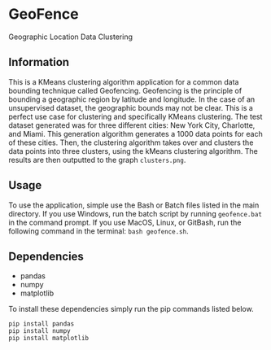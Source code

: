 # GeoFence

Geographic Location Data Clustering

## Information

This is a KMeans clustering algorithm application for a common data bounding technique called Geofencing. Geofencing is the principle of bounding a geographic region by latitude and longitude. In the case of an unsupervised dataset, the geographic bounds may not be clear. This is a perfect use case for clustering and specifically KMeans clustering. The test dataset generated was for three different cities: New York City, Charlotte, and Miami. This generation algorithm generates a 1000 data points for each of these cities. Then, the clustering algorithm takes over and clusters the data points into three clusters, using the kMeans clustering algorithm. The results are then outputted to the graph ```clusters.png```. 

## Usage

To use the application, simple use the Bash or Batch files listed in the main directory. If you use Windows, run the batch script by running ```geofence.bat``` in the command prompt. If you use MacOS, Linux, or GitBash, run the following command in the terminal: ```bash geofence.sh```.

## Dependencies

- pandas
- numpy
- matplotlib

To install these dependencies simply run the pip commands listed below.

```
pip install pandas
pip install numpy
pip install matplotlib
```